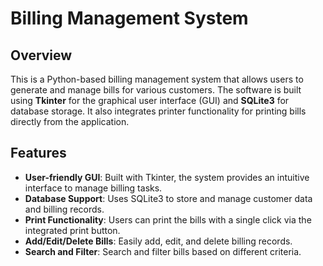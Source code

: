 # Billing Management System

## Overview

This is a Python-based billing management system that allows users to generate and manage bills for various customers. The software is built using **Tkinter** for the graphical user interface (GUI) and **SQLite3** for database storage. It also integrates printer functionality for printing bills directly from the application.

## Features

- **User-friendly GUI**: Built with Tkinter, the system provides an intuitive interface to manage billing tasks.
- **Database Support**: Uses SQLite3 to store and manage customer data and billing records.
- **Print Functionality**: Users can print the bills with a single click via the integrated print button.
- **Add/Edit/Delete Bills**: Easily add, edit, and delete billing records.
- **Search and Filter**: Search and filter bills based on different criteria.
